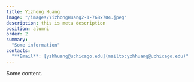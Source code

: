 ```yaml
---
title: Yizhong Huang
image: "/images/YizhongHuang2-1-768x704.jpeg"
description: this is meta description
position: alumni
order: 2
summary:
  "Some information"
contacts:
  "**Email**: [yzhhuang@uchicago.edu](mailto:yzhhuang@uchicago.edu)"
---
```


Some content.
